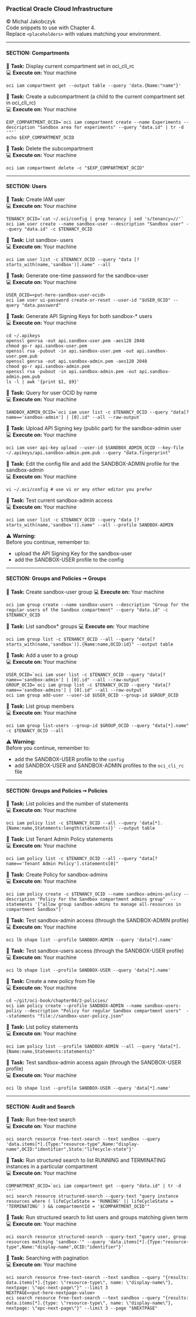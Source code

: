 ### Practical Oracle Cloud Infrastructure
© Michal Jakobczyk  
Code snippets to use with Chapter 4.  
Replace `<placeholders>` with values matching your environment.  

---
#### SECTION: Compartments

:wrench: **Task:** Display current compartment set in oci_cli_rc  
:computer: **Execute on:** Your machine

    oci iam compartment get --output table --query 'data.{Name:"name"}'
        
:wrench: **Task:** Create a subcompartment (a child to the current compartment set in oci_cli_rc)  
:computer: **Execute on:** Your machine

    EXP_COMPARTMENT_OCID=`oci iam compartment create --name Experiments --description "Sandbox area for experiments" --query "data.id" | tr -d '"'`
    echo $EXP_COMPARTMENT_OCID
    
:wrench: **Task:** Delete the subcompartment  
:computer: **Execute on:** Your machine

    oci iam compartment delete -c "$EXP_COMPARTMENT_OCID"

---
#### SECTION: Users

:wrench: **Task:** Create IAM user  
:computer: **Execute on:** Your machine

    TENANCY_OCID=`cat ~/.oci/config | grep tenancy | sed 's/tenancy=//'`
    oci iam user create --name sandbox-user --description "Sandbox user" --query "data.id" -c $TENANCY_OCID
    
:wrench: **Task:** List sandbox- users  
:computer: **Execute on:** Your machine

    oci iam user list -c $TENANCY_OCID --query "data [?starts_with(name,'sandbox')].name" --all
    
:wrench: **Task:** Generate one-time password for the sandbox-user  
:computer: **Execute on:** Your machine

    USER_OCID=<put-here-sandbox-user-ocid>
    oci iam user ui-password create-or-reset --user-id "$USER_OCID" --query "data.password"

:wrench: **Task:** Generate API Signing Keys for both sandbox-* users  
:computer: **Execute on:** Your machine

    cd ~/.apikeys
    openssl genrsa -out api.sandbox-user.pem -aes128 2048
    chmod go-r api.sandbox-user.pem
    openssl rsa -pubout -in api.sandbox-user.pem -out api.sandbox-user.pem.pub
    openssl genrsa -out api.sandbox-admin.pem -aes128 2048
    chmod go-r api.sandbox-admin.pem
    openssl rsa -pubout -in api.sandbox-admin.pem -out api.sandbox-admin.pem.pub
    ls -l | awk '{print $1, $9}'
    
:wrench: **Task:** Query for user OCID by name  
:computer: **Execute on:** Your machine

    SANDBOX_ADMIN_OCID=`oci iam user list -c $TENANCY_OCID --query "data[?name=='sandbox-admin'] | [0].id" --all --raw-output`
    
:wrench: **Task:** Upload API Signing key (public part) for the sandbox-admin user  
:computer: **Execute on:** Your machine

    oci iam user api-key upload --user-id $SANDBOX_ADMIN_OCID --key-file ~/.apikeys/api.sandbox-admin.pem.pub --query "data.fingerprint"

:wrench: **Task:** Edit the config file and add the SANDBOX-ADMIN profile for the sandbox-admin  
:computer: **Execute on:** Your machine

    vi ~/.oci/config # use vi or any other editor you prefer

:wrench: **Task:** Test current sandbox-admin access  
:computer: **Execute on:** Your machine

    oci iam user list -c $TENANCY_OCID --query "data [?starts_with(name,'sandbox')].name" --all --profile SANDBOX-ADMIN


:warning: **Warning:**  
Before you continue, remember to:
- upload the API Signing Key for the sandbox-user 
- add the SANDBOX-USER profile to the config

---
#### SECTION: Groups and Policies ➙ Groups  

:wrench: **Task:** Create sandbox-user group 
:computer: **Execute on:** Your machine

    oci iam group create --name sandbox-users --description "Group for the regular users of the Sandbox compartment" --query "data.id" -c $TENANCY_OCID
   
:wrench: **Task:** List sandbox* groups
:computer: **Execute on:** Your machine
    
    oci iam group list -c $TENANCY_OCID --all --query "data[?starts_with(name,'sandbox')].{Name:name,OCID:id}" --output table
    
:wrench: **Task:** Add a user to a group  
:computer: **Execute on:** Your machine
    
    USER_OCID=`oci iam user list -c $TENANCY_OCID --query "data[?name=='sandbox-admin'] | [0].id" --all --raw-output`
    GROUP_OCID=`oci iam group list -c $TENANCY_OCID --query "data[?name=='sandbox-admins'] | [0].id" --all --raw-output`
    oci iam group add-user --user-id $USER_OCID --group-id $GROUP_OCID
    
:wrench: **Task:** List group members  
:computer: **Execute on:** Your machine
    
    oci iam group list-users --group-id $GROUP_OCID --query "data[*].name" -c $TENANCY_OCID --all
    
:warning: **Warning:**  
Before you continue, remember to:
- add the SANDBOX-USER profile to the `config`
- add SANDBOX-USER and SANDBOX-ADMIN profiles to the `oci_cli_rc` file

---
#### SECTION: Groups and Policies ➙ Policies

:wrench: **Task:** List policies and the number of statements  
:computer: **Execute on:** Your machine

    oci iam policy list -c $TENANCY_OCID --all --query 'data[*].{Name:name,Statements:length(statements)}' --output table
    
:wrench: **Task:** List Tenant Admin Policy statements  
:computer: **Execute on:** Your machine

    oci iam policy list -c $TENANCY_OCID --all --query "data[?name=='Tenant Admin Policy'].statements[0]"
    
:wrench: **Task:** Create Policy for sandbox-admins    
:computer: **Execute on:** Your machine
    
    oci iam policy create -c $TENANCY_OCID --name sandbox-admins-policy --description "Policy for the Sandbox compartment admins group"  --statements '["allow group sandbox-admins to manage all-resources in compartment Sandbox"]'

:wrench: **Task:** Test sandbox-admin access (through the SANDBOX-ADMIN profile)    
:computer: **Execute on:** Your machine

    oci lb shape list --profile SANDBOX-ADMIN --query 'data[*].name'
    
:wrench: **Task:** Test sandbox-users access (through the SANDBOX-USER profile)   
:computer: **Execute on:** Your machine

    oci lb shape list --profile SANDBOX-USER --query 'data[*].name'

:wrench: **Task:** Create a new policy from file  
:computer: **Execute on:** Your machine

    cd ~/git/oci-book/chapter04/2-policies/
    oci iam policy create --profile SANDBOX-ADMIN --name sandbox-users-policy --description "Policy for regular Sandbox compartment users"  --statements "file://sandbox-user-policy.json"
    
:wrench: **Task:** List policy statements   
:computer: **Execute on:** Your machine

    oci iam policy list --profile SANDBOX-ADMIN --all --query "data[*].{Name:name,Statements:statements}"
    
:wrench: **Task:** Test sandbox-admin access again (through the SANDBOX-USER profile)    
:computer: **Execute on:** Your machine

    oci lb shape list --profile SANDBOX-USER --query 'data[*].name'
    
---
#### SECTION: Audit and Search

:wrench: **Task:** Run free-text search  
:computer: **Execute on:** Your machine

    oci search resource free-text-search --text sandbox --query 'data.items[*].{Type:"resource-type",Name:"display-name",OCID:"identifier",State:"lifecycle-state"}'
    
:wrench: **Task:** Run structured search to list RUNNING and TERMINATING instances in a particular compartment  
:computer: **Execute on:** Your machine

    COMPARTMENT_OCID=`oci iam compartment get --query "data.id" | tr -d '"'`
    oci search resource structured-search --query-text "query instance resources where ( lifeCycleState = 'RUNNING' || lifeCycleState = 'TERMINATING' ) && compartmentId = '$COMPARTMENT_OCID'"
    
:wrench: **Task:** Run structured search to list users and groups matching given term  
:computer: **Execute on:** Your machine

    oci search resource structured-search --query-text "query user, group resources matching 'sandbox-'" --query 'data.items[*].{Type:"resource-type",Name:"display-name",OCID:"identifier"}'

:wrench: **Task:** Searching with pagination  
:computer: **Execute on:** Your machine

    oci search resource free-text-search --text sandbox --query "{results: data.items[*].{type: \"resource-type\", name: \"display-name\"}, nextpage: \"opc-next-page\"}" --limit 3
    NEXTPAGE=<put-here-nextpage-value>
    oci search resource free-text-search --text sandbox --query "{results: data.items[*].{type: \"resource-type\", name: \"display-name\"}, nextpage: \"opc-next-page\"}" --limit 3 --page "$NEXTPAGE"
